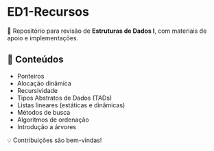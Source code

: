 # ED1-Recursos  

📌 Repositório para revisão de **Estruturas de Dados I**, com materiais de apoio e implementações.  

## 📌 Conteúdos  
- Ponteiros
- Alocação dinâmica  
- Recursividade  
- Tipos Abstratos de Dados (TADs)  
- Listas lineares (estáticas e dinâmicas)  
- Métodos de busca  
- Algoritmos de ordenação  
- Introdução a árvores  

💡 Contribuições são bem-vindas!  
